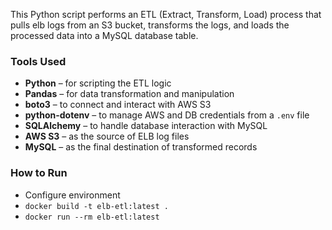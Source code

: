 This Python script performs an ETL (Extract, Transform, Load) process that pulls elb logs from an S3 bucket, transforms the logs, and loads the processed data into a MySQL database table.

### Tools Used
- **Python** – for scripting the ETL logic  
- **Pandas** – for data transformation and manipulation  
- **boto3** – to connect and interact with AWS S3  
- **python-dotenv** – to manage AWS and DB credentials from a `.env` file  
- **SQLAlchemy** – to handle database interaction with MySQL  
- **AWS S3** – as the source of ELB log files  
- **MySQL** – as the final destination of transformed records

### How to Run
- Configure environment
- ```docker build -t elb-etl:latest .```
- ```docker run --rm elb-etl:latest```


